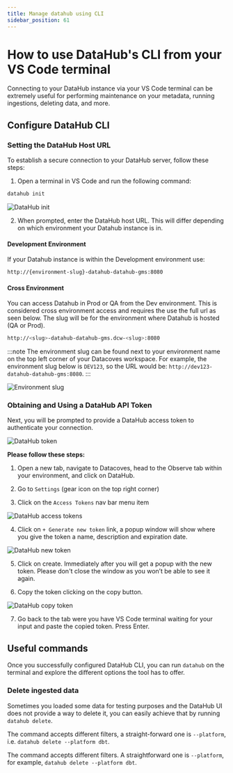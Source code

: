 ```yaml
---
title: Manage datahub using CLI
sidebar_position: 61
---
```

# How to use DataHub's CLI from your VS Code terminal

Connecting to your DataHub instance via your VS Code terminal can be extremely useful for performing maintenance on your metadata, running ingestions, deleting data, and more.

## Configure DataHub CLI

### Setting the DataHub Host URL

To establish a secure connection to your DataHub server, follow these steps:

1. Open a terminal in VS Code and run the following command:

```bash
datahub init
```
![DataHub init](assets/datahub-init.png)

2. When prompted, enter the DataHub host URL. This will differ depending on which environment your Datahub instance is in.

#### Development Environment 

If your Datahub instance is within the Development environment use:

```bash
http://{environment-slug}-datahub-datahub-gms:8080
```

#### Cross Environment 

You can access Datahub in Prod or QA from the Dev environment. This is considered cross environment access and requires the use the full url as seen below. The slug will be for the environment where Datahub is hosted (QA or Prod). 

```bash
http://<slug>-datahub-datahub-gms.dcw-<slug>:8080
```

:::note
The environment slug can be found next to your environment name on the top left corner of your Datacoves workspace. For example, the environment slug below is `DEV123`, so the URL would be: `http://dev123-datahub-datahub-gms:8080`.
:::

![Environment slug](assets/datahub-env-slug.png)

### Obtaining and Using a DataHub API Token

Next, you will be prompted to provide a DataHub access token to authenticate your connection.

![DataHub token](assets/datahub-token.png)

**Please follow these steps:**

1. Open a new tab, navigate to Datacoves, head to the Observe tab within your environment, and click on DataHub.

2. Go to `Settings` (gear icon on the top right corner)

3. Click on the `Access Tokens` nav bar menu item

![DataHub access tokens](assets/datahub-access-tokens.png)

4. Click on `+ Generate new token` link, a popup window will show where you give the token a name, description and expiration date.

![DataHub new token](assets/datahub-new-token.png)

5. Click on create. Immediately after you will get a popup with the new token. Please don't close the window as you won’t be able to see it again.

6. Copy the token clicking on the copy button. 

![DataHub copy token](assets/datahub-copy-token.png)

7. Go back to the tab were you have VS Code terminal waiting for your input and paste the copied token. Press Enter.

## Useful commands

Once you successfully configured DataHub CLI, you can run `datahub` on the terminal and explore the different options the tool has to offer.

### Delete ingested data

Sometimes you loaded some data for testing purposes and the DataHub UI does not provide a way to delete it, you can easily achieve that by running `datahub delete`.

The command accepts different filters, a straight-forward one is `--platform`, i.e. `datahub delete --platform dbt`.

The command accepts different filters. A straightforward one is `--platform`, for example, `datahub delete --platform dbt`.
